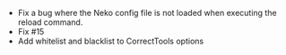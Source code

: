 - Fix a bug where the Neko config file is not loaded when executing the reload command.
- Fix #15
- Add whitelist and blacklist to CorrectTools options